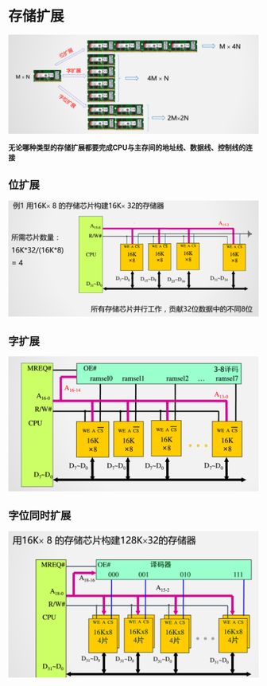 <!--
 * @Descripttion: 
 * @version: 
 * @Author: WangQing
 * @email: 2749374330@qq.com
 * @Date: 2019-12-24 17:20:26
 * @LastEditors: WangQing
 * @LastEditTime: 2019-12-24 17:48:45
 -->
# 存储扩展

![](images/2019-12-24-17-24-22.png)

**无论哪种类型的存储扩展都要完成CPU与主存间的地址线、数据线、控制线的连接**

## 位扩展

![](images/2019-12-24-17-44-03.png)

## 字扩展

![](images/2019-12-24-17-45-38.png)

## 字位同时扩展

![](images/2019-12-24-17-47-39.png)